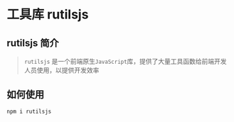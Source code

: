 # 工具库 rutilsjs

## rutilsjs 简介

> `rutilsjs` 是一个前端原生`JavaScript`库，提供了大量工具函数给前端开发人员使用，以提供开发效率

## 如何使用

```bash
npm i rutilsjs
```
